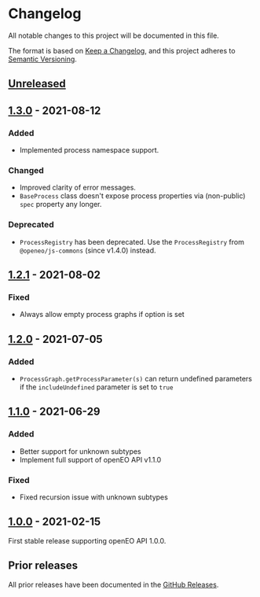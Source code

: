 # Changelog
All notable changes to this project will be documented in this file.

The format is based on [Keep a Changelog](https://keepachangelog.com/en/1.0.0/),
and this project adheres to [Semantic Versioning](https://semver.org/spec/v2.0.0.html).

## [Unreleased]

## [1.3.0] - 2021-08-12

### Added

- Implemented process namespace support.

### Changed

- Improved clarity of error messages.
- `BaseProcess` class doesn't expose process properties via (non-public) `spec` property any longer.

### Deprecated

- `ProcessRegistry` has been deprecated. Use the `ProcessRegistry` from `@openeo/js-commons` (since v1.4.0) instead.

## [1.2.1] - 2021-08-02

### Fixed

- Always allow empty process graphs if option is set

## [1.2.0] - 2021-07-05

### Added

- `ProcessGraph.getProcessParameter(s)` can return undefined parameters if the `includeUndefined` parameter is set to `true`

## [1.1.0] - 2021-06-29

### Added

- Better support for unknown subtypes
- Implement full support of openEO API v1.1.0

### Fixed

- Fixed recursion issue with unknown subtypes

## [1.0.0] - 2021-02-15

First stable release supporting openEO API 1.0.0.

## Prior releases

All prior releases have been documented in the [GitHub Releases](https://github.com/Open-EO/openeo-js-processgraphs/releases).

[Unreleased]: <https://github.com/Open-EO/openeo-js-processgraphs/compare/v1.3.0...HEAD>
[1.3.0]: <https://github.com/Open-EO/openeo-js-processgraphs/compare/v1.2.1...v1.3.0>
[1.2.1]: <https://github.com/Open-EO/openeo-js-processgraphs/compare/v1.2.0...v1.2.1>
[1.2.0]: <https://github.com/Open-EO/openeo-js-processgraphs/compare/v1.1.0...v1.2.0>
[1.1.0]: <https://github.com/Open-EO/openeo-js-processgraphs/compare/v1.0.0...v1.1.0>
[1.0.0]: <https://github.com/Open-EO/openeo-js-processgraphs/compare/v1.0.0>

